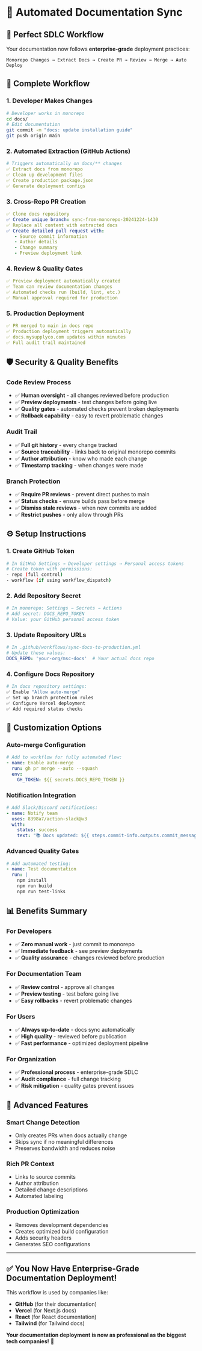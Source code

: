 # 🤖 Automated Documentation Sync

## 🎯 **Perfect SDLC Workflow**

Your documentation now follows **enterprise-grade** deployment practices:

```
Monorepo Changes → Extract Docs → Create PR → Review → Merge → Auto Deploy
```

## 🔄 **Complete Workflow**

### **1. Developer Makes Changes**
```bash
# Developer works in monorepo
cd docs/
# Edit documentation
git commit -m "docs: update installation guide"
git push origin main
```

### **2. Automated Extraction (GitHub Actions)**
```yaml
# Triggers automatically on docs/** changes
✅ Extract docs from monorepo
✅ Clean up development files  
✅ Create production package.json
✅ Generate deployment configs
```

### **3. Cross-Repo PR Creation**
```yaml
✅ Clone docs repository
✅ Create unique branch: sync-from-monorepo-20241224-1430
✅ Replace all content with extracted docs
✅ Create detailed pull request with:
   - Source commit information
   - Author details
   - Change summary
   - Preview deployment link
```

### **4. Review & Quality Gates**
```yaml
✅ Preview deployment automatically created
✅ Team can review documentation changes
✅ Automated checks run (build, lint, etc.)
✅ Manual approval required for production
```

### **5. Production Deployment**
```yaml
✅ PR merged to main in docs repo
✅ Production deployment triggers automatically
✅ docs.mysupplyco.com updates within minutes
✅ Full audit trail maintained
```

## 🛡️ **Security & Quality Benefits**

### **Code Review Process**
- ✅ **Human oversight** - all changes reviewed before production
- ✅ **Preview deployments** - test changes before going live
- ✅ **Quality gates** - automated checks prevent broken deployments
- ✅ **Rollback capability** - easy to revert problematic changes

### **Audit Trail**
- ✅ **Full git history** - every change tracked
- ✅ **Source traceability** - links back to original monorepo commits
- ✅ **Author attribution** - know who made each change
- ✅ **Timestamp tracking** - when changes were made

### **Branch Protection**
- ✅ **Require PR reviews** - prevent direct pushes to main
- ✅ **Status checks** - ensure builds pass before merge
- ✅ **Dismiss stale reviews** - when new commits are added
- ✅ **Restrict pushes** - only allow through PRs

## ⚙️ **Setup Instructions**

### **1. Create GitHub Token**
```bash
# In GitHub Settings → Developer settings → Personal access tokens
# Create token with permissions:
- repo (full control)
- workflow (if using workflow_dispatch)
```

### **2. Add Repository Secret**
```bash
# In monorepo: Settings → Secrets → Actions
# Add secret: DOCS_REPO_TOKEN
# Value: your GitHub personal access token
```

### **3. Update Repository URLs**
```yaml
# In .github/workflows/sync-docs-to-production.yml
# Update these values:
DOCS_REPO: 'your-org/msc-docs'  # Your actual docs repo
```

### **4. Configure Docs Repository**
```bash
# In docs repository settings:
✅ Enable "Allow auto-merge"
✅ Set up branch protection rules
✅ Configure Vercel deployment
✅ Add required status checks
```

## 🎨 **Customization Options**

### **Auto-merge Configuration**
```yaml
# Add to workflow for fully automated flow:
- name: Enable auto-merge
  run: gh pr merge --auto --squash
  env:
    GH_TOKEN: ${{ secrets.DOCS_REPO_TOKEN }}
```

### **Notification Integration**
```yaml
# Add Slack/Discord notifications:
- name: Notify team
  uses: 8398a7/action-slack@v3
  with:
    status: success
    text: "📚 Docs updated: ${{ steps.commit-info.outputs.commit_message }}"
```

### **Advanced Quality Gates**
```yaml
# Add automated testing:
- name: Test documentation
  run: |
    npm install
    npm run build
    npm run test-links
```

## 📊 **Benefits Summary**

### **For Developers**
- ✅ **Zero manual work** - just commit to monorepo
- ✅ **Immediate feedback** - see preview deployments
- ✅ **Quality assurance** - changes reviewed before production

### **For Documentation Team**
- ✅ **Review control** - approve all changes
- ✅ **Preview testing** - test before going live
- ✅ **Easy rollbacks** - revert problematic changes

### **For Users**
- ✅ **Always up-to-date** - docs sync automatically
- ✅ **High quality** - reviewed before publication
- ✅ **Fast performance** - optimized deployment pipeline

### **For Organization**
- ✅ **Professional process** - enterprise-grade SDLC
- ✅ **Audit compliance** - full change tracking
- ✅ **Risk mitigation** - quality gates prevent issues

## 🚀 **Advanced Features**

### **Smart Change Detection**
- Only creates PRs when docs actually change
- Skips sync if no meaningful differences
- Preserves bandwidth and reduces noise

### **Rich PR Context**
- Links to source commits
- Author attribution
- Detailed change descriptions
- Automated labeling

### **Production Optimization**
- Removes development dependencies
- Creates optimized build configuration
- Adds security headers
- Generates SEO configurations

---

## ✅ **You Now Have Enterprise-Grade Documentation Deployment!**

This workflow is used by companies like:
- **GitHub** (for their documentation)
- **Vercel** (for Next.js docs)
- **React** (for React documentation)
- **Tailwind** (for Tailwind docs)

**Your documentation deployment is now as professional as the biggest tech companies!** 🎉
